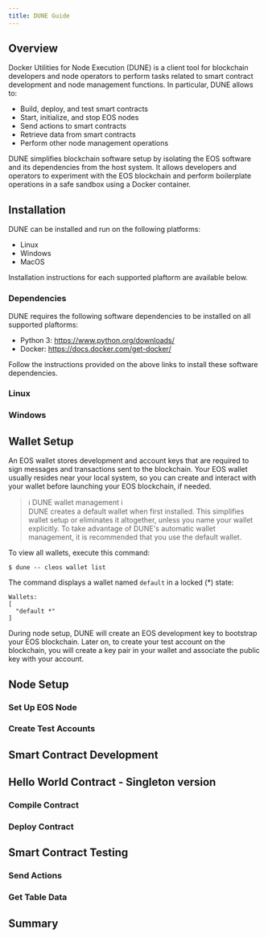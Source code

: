 ```yaml
---
title: DUNE Guide
---
```


## Overview

Docker Utilities for Node Execution (DUNE) is a client tool for blockchain developers and node operators to perform tasks related to smart contract development and node management functions. In particular, DUNE allows to:
* Build, deploy, and test smart contracts
* Start, initialize, and stop EOS nodes
* Send actions to smart contracts
* Retrieve data from smart contracts
* Perform other node management operations

DUNE simplifies blockchain software setup by isolating the EOS software and its dependencies from the host system. It allows developers and operators to experiment with the EOS blockchain and perform boilerplate operations in a safe sandbox using a Docker container.

## Installation

DUNE can be installed and run on the following platforms:
* Linux
* Windows
* MacOS

Installation instructions for each supported plaftorm are available below.

### Dependencies

DUNE requires the following software dependencies to be installed on all supported plaftorms:
* Python 3: https://www.python.org/downloads/
* Docker: https://docs.docker.com/get-docker/

Follow the instructions provided on the above links to install these software dependencies.

### Linux

### Windows

## Wallet Setup

An EOS wallet stores development and account keys that are required to sign messages and transactions sent to the blockchain. Your EOS wallet usually resides near your local system, so you can create and interact with your wallet before launching your EOS blockchain, if needed.

> ℹ️ DUNE wallet management ℹ️  
DUNE creates a default wallet when first installed. This simplifies wallet setup or eliminates it altogether, unless you name your wallet explicitly. To take advantage of DUNE's automatic wallet management, it is recommended that you use the default wallet.

To view all wallets, execute this command:

```shell
$ dune -- cleos wallet list
```

The command displays a wallet named `default` in a locked (*) state:

```
Wallets:
[
  "default *"
]
```

During node setup, DUNE will create an EOS development key to bootstrap your EOS blockchain. Later on, to create your test account on the blockchain, you will create a key pair in your wallet and associate the public key with your account.

## Node Setup

### Set Up EOS Node

### Create Test Accounts

## Smart Contract Development

## Hello World Contract - Singleton version

### Compile Contract

### Deploy Contract

## Smart Contract Testing

### Send Actions

### Get Table Data

## Summary
